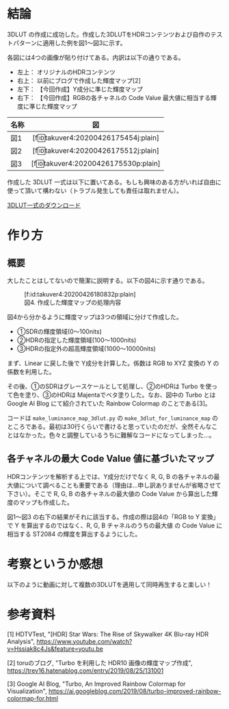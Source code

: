 # 結論

3DLUT の作成に成功した。作成した3DLUTをHDRコンテンツおよび自作のテストパターンに適用した例を図1～図3に示す。

各図には4つの画像が貼り付けてある。内訳は以下の通りである。

* 左上： オリジナルのHDRコンテンツ
* 右上： 以前にブログで作成した輝度マップ[2]
* 左下： 【今回作成】Y成分に準じた輝度マップ
* 右下： 【今回作成】RGBの各チャネルの Code Value 最大値に相当する輝度に準じた輝度マップ

| 名称 | 図 |
|:---|:---:|
|図1|  [f:id:takuver4:20200426175454j:plain]   |
|図2|  [f:id:takuver4:20200426175512j:plain]   |
|図3|  [f:id:takuver4:20200426175530p:plain]   |

作成した 3DLUT 一式は以下に置いてある。もしも興味のある方がいれば自由に使って頂いて構わない（トラブル発生しても責任は取れません）。

[3DLUT一式のダウンロード](https://drive.google.com/open?id=1_pHdP0Nx9wLPf7wUjWkUm_2TmK52eaH-)

# 作り方

## 概要

大したことはしてないので簡潔に説明する。以下の図4に示す通りである。

<figure class="figure-image figure-image-fotolife" title="図4. 作成した輝度マップの処理内容">[f:id:takuver4:20200426180832p:plain]<figcaption>図4. 作成した輝度マップの処理内容</figcaption></figure>

図4から分かるように輝度マップは3つの領域に分けて作成した。

* ①SDRの輝度領域(0～100nits)
* ②HDRの指定した輝度領域(100～1000nits)
* ③HDRの指定外の超高輝度領域(1000～10000nits)

まず、Linear に戻した後で Y成分を計算した。係数は RGB to XYZ 変換の Y の係数を利用した。

その後、①のSDRはグレースケールとして処理し、②のHDRは Turbo を使って色を塗り、③のHDRは Majentaでベタ塗りした。なお、図中の Turbo とは Google AI Blog  にて紹介されていた Rainbow Colormap のことである[3]。

コードは `make_luminance_map_3dlut.py` の `make_3dlut_for_luminance_map` のところである。最初は30行くらいで書けると思っていたのだが、全然そんなことはなかった。色々と調整しているうちに難解なコードになってしまった…。

## 各チャネルの最大 Code Value 値に基づいたマップ

HDRコンテンツを解析する上では、Y成分だけでなく R, G, B の各チャネルの最大値について調べることも重要である（理由は…申し訳ありませんが省略させて下さい）。そこで R, G, B の各チャネルの最大値の Code Value から算出した輝度のマップも作成した。

図1～図3 の右下の結果がそれに該当する。作成の際は図4の「RGB to Y 変換」で Y を算出するのではなく、R, G, B チャネルのうちの最大値 の Code Value に相当する ST2084 の輝度を算出するようにした。

# 考察というか感想

以下のように動画に対して複数の3DLUTを適用して同時再生すると楽しい！

# 参考資料

[1] HDTVTest, "[HDR] Star Wars: The Rise of Skywalker 4K Blu-ray HDR Analysis", https://www.youtube.com/watch?v=Hssiak8c4Js&feature=youtu.be

[2] toruのブログ, "Turbo を利用した HDR10 画像の輝度マップ作成", https://trev16.hatenablog.com/entry/2019/08/25/131001

[3] Google AI Blog, "Turbo, An Improved Rainbow Colormap for Visualization", https://ai.googleblog.com/2019/08/turbo-improved-rainbow-colormap-for.html